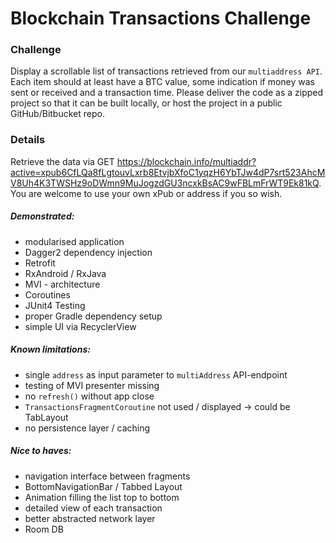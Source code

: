 # Blockchain Transactions Challenge

### Challenge
Display a scrollable list of transactions retrieved from our `multiaddress API`. Each item should at least have a BTC value, some indication if money was sent or received and a transaction time. Please deliver the code as a zipped project so that it can be built locally, or host the project in a public GitHub/Bitbucket repo.
### Details
Retrieve the data via GET https://blockchain.info/multiaddr?active=xpub6CfLQa8fLgtouvLxrb8EtvjbXfoC1yqzH6YbTJw4dP7srt523AhcMV8Uh4K3TWSHz9oDWmn9MuJogzdGU3ncxkBsAC9wFBLmFrWT9Ek81kQ. You are welcome to use your own xPub or address if you so wish.

##### Demonstrated:
- modularised application
- Dagger2 dependency injection
- Retrofit 
- RxAndroid / RxJava
- MVI - architecture 
- Coroutines
- JUnit4 Testing
- proper Gradle dependency setup
- simple UI via RecyclerView

##### Known limitations:
- single `address` as input parameter to `multiAddress` API-endpoint
- testing of MVI presenter missing
- no `refresh()` without app close
- `TransactionsFragmentCoroutine` not used / displayed -> could be TabLayout
- no persistence layer / caching

##### Nice to haves:
- navigation interface between fragments
- BottomNavigationBar / Tabbed Layout
- Animation filling the list top to bottom
- detailed view of each transaction
- better abstracted network layer
- Room DB